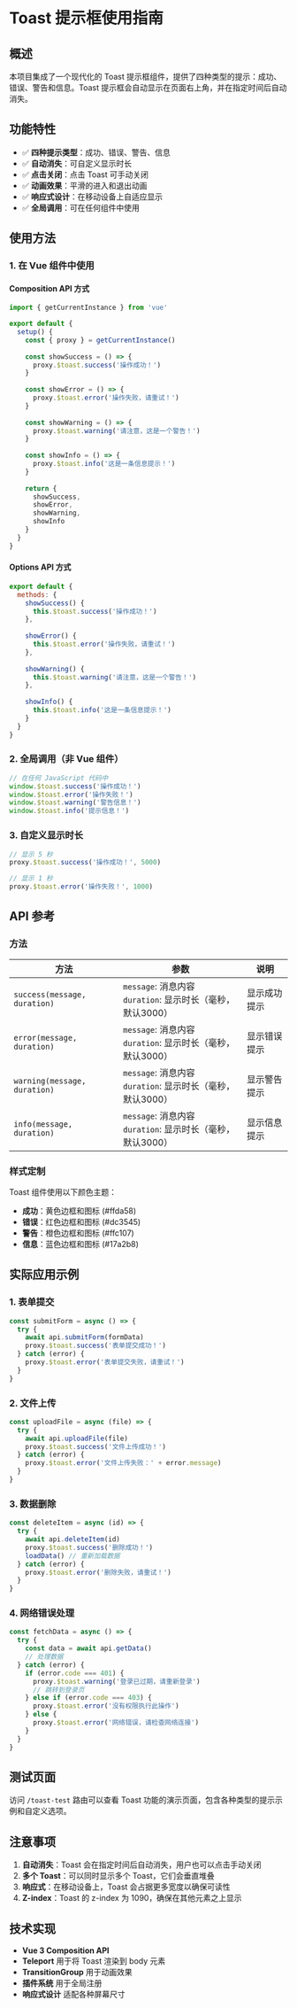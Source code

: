 # Toast 提示框使用指南

## 概述

本项目集成了一个现代化的 Toast 提示框组件，提供了四种类型的提示：成功、错误、警告和信息。Toast 提示框会自动显示在页面右上角，并在指定时间后自动消失。

## 功能特性

- ✅ **四种提示类型**：成功、错误、警告、信息
- ✅ **自动消失**：可自定义显示时长
- ✅ **点击关闭**：点击 Toast 可手动关闭
- ✅ **动画效果**：平滑的进入和退出动画
- ✅ **响应式设计**：在移动设备上自适应显示
- ✅ **全局调用**：可在任何组件中使用

## 使用方法

### 1. 在 Vue 组件中使用

#### Composition API 方式

```javascript
import { getCurrentInstance } from 'vue'

export default {
  setup() {
    const { proxy } = getCurrentInstance()
    
    const showSuccess = () => {
      proxy.$toast.success('操作成功！')
    }
    
    const showError = () => {
      proxy.$toast.error('操作失败，请重试！')
    }
    
    const showWarning = () => {
      proxy.$toast.warning('请注意，这是一个警告！')
    }
    
    const showInfo = () => {
      proxy.$toast.info('这是一条信息提示！')
    }
    
    return {
      showSuccess,
      showError,
      showWarning,
      showInfo
    }
  }
}
```

#### Options API 方式

```javascript
export default {
  methods: {
    showSuccess() {
      this.$toast.success('操作成功！')
    },
    
    showError() {
      this.$toast.error('操作失败，请重试！')
    },
    
    showWarning() {
      this.$toast.warning('请注意，这是一个警告！')
    },
    
    showInfo() {
      this.$toast.info('这是一条信息提示！')
    }
  }
}
```

### 2. 全局调用（非 Vue 组件）

```javascript
// 在任何 JavaScript 代码中
window.$toast.success('操作成功！')
window.$toast.error('操作失败！')
window.$toast.warning('警告信息！')
window.$toast.info('提示信息！')
```

### 3. 自定义显示时长

```javascript
// 显示 5 秒
proxy.$toast.success('操作成功！', 5000)

// 显示 1 秒
proxy.$toast.error('操作失败！', 1000)
```

## API 参考

### 方法

| 方法 | 参数 | 说明 |
|------|------|------|
| `success(message, duration)` | `message`: 消息内容<br>`duration`: 显示时长（毫秒，默认3000） | 显示成功提示 |
| `error(message, duration)` | `message`: 消息内容<br>`duration`: 显示时长（毫秒，默认3000） | 显示错误提示 |
| `warning(message, duration)` | `message`: 消息内容<br>`duration`: 显示时长（毫秒，默认3000） | 显示警告提示 |
| `info(message, duration)` | `message`: 消息内容<br>`duration`: 显示时长（毫秒，默认3000） | 显示信息提示 |

### 样式定制

Toast 组件使用以下颜色主题：

- **成功**：黄色边框和图标 (#ffda58)
- **错误**：红色边框和图标 (#dc3545)
- **警告**：橙色边框和图标 (#ffc107)
- **信息**：蓝色边框和图标 (#17a2b8)

## 实际应用示例

### 1. 表单提交

```javascript
const submitForm = async () => {
  try {
    await api.submitForm(formData)
    proxy.$toast.success('表单提交成功！')
  } catch (error) {
    proxy.$toast.error('表单提交失败，请重试！')
  }
}
```

### 2. 文件上传

```javascript
const uploadFile = async (file) => {
  try {
    await api.uploadFile(file)
    proxy.$toast.success('文件上传成功！')
  } catch (error) {
    proxy.$toast.error('文件上传失败：' + error.message)
  }
}
```

### 3. 数据删除

```javascript
const deleteItem = async (id) => {
  try {
    await api.deleteItem(id)
    proxy.$toast.success('删除成功！')
    loadData() // 重新加载数据
  } catch (error) {
    proxy.$toast.error('删除失败，请重试！')
  }
}
```

### 4. 网络错误处理

```javascript
const fetchData = async () => {
  try {
    const data = await api.getData()
    // 处理数据
  } catch (error) {
    if (error.code === 401) {
      proxy.$toast.warning('登录已过期，请重新登录')
      // 跳转到登录页
    } else if (error.code === 403) {
      proxy.$toast.error('没有权限执行此操作')
    } else {
      proxy.$toast.error('网络错误，请检查网络连接')
    }
  }
}
```

## 测试页面

访问 `/toast-test` 路由可以查看 Toast 功能的演示页面，包含各种类型的提示示例和自定义选项。

## 注意事项

1. **自动消失**：Toast 会在指定时间后自动消失，用户也可以点击手动关闭
2. **多个 Toast**：可以同时显示多个 Toast，它们会垂直堆叠
3. **响应式**：在移动设备上，Toast 会占据更多宽度以确保可读性
4. **Z-index**：Toast 的 z-index 为 1090，确保在其他元素之上显示

## 技术实现

- **Vue 3 Composition API**
- **Teleport** 用于将 Toast 渲染到 body 元素
- **TransitionGroup** 用于动画效果
- **插件系统** 用于全局注册
- **响应式设计** 适配各种屏幕尺寸
